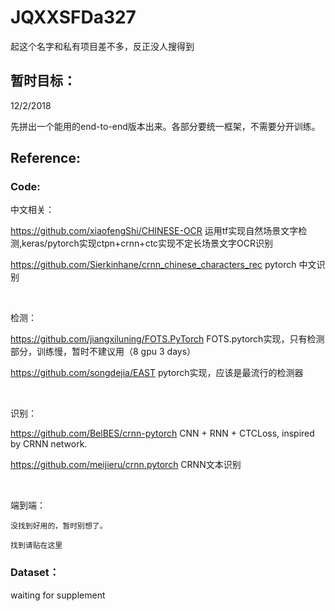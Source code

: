 # JQXXSFDa327
起这个名字和私有项目差不多，反正没人搜得到

## 暂时目标：

12/2/2018 

先拼出一个能用的end-to-end版本出来。各部分要统一框架，不需要分开训练。

## Reference:


### Code:

中文相关：

https://github.com/xiaofengShi/CHINESE-OCR 运用tf实现自然场景文字检测,keras/pytorch实现ctpn+crnn+ctc实现不定长场景文字OCR识别

https://github.com/Sierkinhane/crnn_chinese_characters_rec pytorch 中文识别

<br>

检测：

https://github.com/jiangxiluning/FOTS.PyTorch FOTS.pytorch实现，只有检测部分，训练慢，暂时不建议用（8 gpu 3 days）

https://github.com/songdejia/EAST pytorch实现，应该是最流行的检测器

<br>

识别：

https://github.com/BelBES/crnn-pytorch CNN + RNN + CTCLoss, inspired by CRNN network.

https://github.com/meijieru/crnn.pytorch CRNN文本识别

<br>
 
端到端：

    没找到好用的，暂时别想了。

    找到请贴在这里

 
### Dataset：

  waiting for supplement

 
